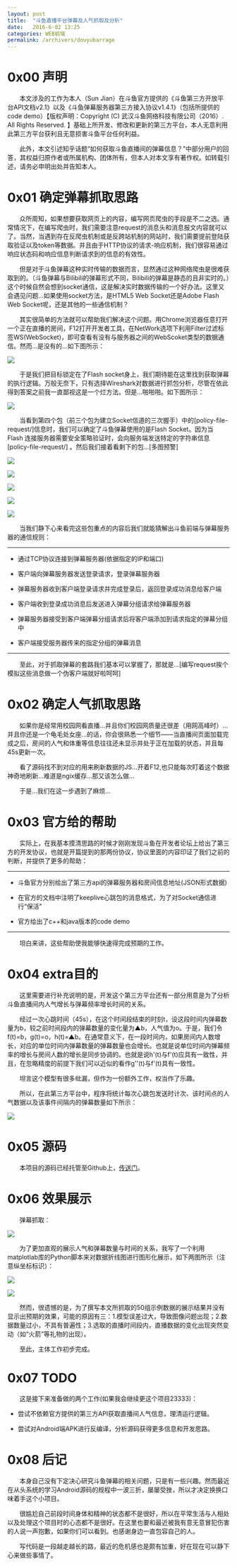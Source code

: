 ```yaml
---
layout: post
title:  "斗鱼直播平台弹幕及人气抓取及分析"
date:   2016-6-02 13:25
categories: WEB前端
permalink: /archivers/douyubarrage
---
```


# 0x00 声明

&#160; &#160; &#160; &#160;本文涉及的工作为本人（Sun Jian）在斗鱼官方提供的《斗鱼第三方开放平台API文档v2.1》以及《斗鱼弹幕服务器第三方接入协议v1.4.1》（包括所提供的code demo）【版权声明：Copyright (C) 武汉斗鱼网络科技有限公司（2016）. All Rights Reserved.
】基础上所开发、修改和更新的第三方平台，本人无意利用此第三方平台获利且无意损害斗鱼平台任何利益。

&#160; &#160; &#160; &#160;此外，本文引述知乎话题“如何获取斗鱼直播间的弹幕信息？”中部分用户的回答，其权益归原作者或所属机构、团体所有，但本人对本文享有著作权。如转载引述，请务必申明出处并告知本人。

# 0x01 确定弹幕抓取思路

&#160; &#160; &#160; &#160;众所周知，如果想要获取网页上的内容，编写网页爬虫的手段是不二之选。通常情况下，在编写爬虫时，我们需要注意request的消息头和消息报文内容就可以了。当然，当遇到存在反爬虫机制或是反跨站机制的网站时，我们需要提前登陆获取验证以及token等数据。并且由于HTTP协议的请求-响应机制，我们很容易通过响应状态码和响应信息判断请求到的信息的有效性。

&#160; &#160; &#160; &#160;但是对于斗鱼弹幕这种实时传输的数据而言，显然通过这种网络爬虫是很难获取到的。（斗鱼弹幕与Bilibili的弹幕形式不同，Bilibili的弹幕是静态的且非实时的。）这个时候自然会想到socket通信，这是解决实时数据传输的一个好办法。这里又会遇见问题...如果使用socket方法，是HTML5 Web Socket还是Adobe Flash Web Socket呢，还是其他的一些通信机制？

&#160; &#160; &#160; &#160;其实很简单的方法就可以帮助我们解决这个问题。用Chrome浏览器任意打开一个正在直播的房间，F12打开开发者工具，在NetWork选项下利用Filter过滤标签WS(WebSocket)，即可查看有没有与服务器之间的WebScoket类型的数据通信。然而...是没有的...如下图所示：

<p><img src="/img/dybarr0.png" /></p>

&#160; &#160; &#160; &#160;于是我们把目标锁定在了Flash socket身上，我们期待能在这里找到获取弹幕的执行逻辑。万般无奈下，只有选择Wireshark对数据进行抓包分析，尽管在依此得到答案之前我一直鄙视这是一个烂方法。但是...啪啪啪。如下图所示：

<p><img src="/img/dybarr1.png" /></p>

&#160; &#160; &#160; &#160;当看到第四个包（前三个包为建立Socket信道的三次握手）中的[policy-file-request/]信息时，我们可以确定了斗鱼弹幕使用的是Flash Socket。因为当 Flash 连接服务器需要安全策略验证时，会向服务端发送特定的字符串信息[policy-file-request/] 。然后我们接着看剩下的包...[多图预警]

<p><img src="/img/dybarr2.png" /></p>
<p><img src="/img/dybarr3.png" /></p>
<p><img src="/img/dybarr4.png" /></p>
<p><img src="/img/dybarr5.png" /></p>
<p><img src="/img/dybarr6.png" /></p>

&#160; &#160; &#160; &#160;当我们静下心来看完这些包重点的内容后我们就能猜解出斗鱼前端与弹幕服务器的通信规则：

*****

+ 通过TCP协议连接到弹幕服务器(依据指定的IP和端口)

+ 客户端向弹幕服务器发送登录请求，登录弹幕服务器

+ 弹幕服务器收到客户端登录请求并完成登录后，返回登录成功消息给客户端

+ 客户端收到登录成功消息后发送进入弹幕分组请求给弹幕服务器

+ 弹幕服务器接受到客户端弹幕分组请求后将客户端添加到请求指定的弹幕分组中 

+ 客户端接受服务器传来的指定分组的弹幕消息

*****

&#160; &#160; &#160; &#160;至此，对于抓取弹幕的套路我们基本可以掌握了，那就是...[编写request挨个模拟这些消息做一个伪客户端就好啦呵呵]

# 0x02 确定人气抓取思路

&#160; &#160; &#160; &#160;如果你是经常用校园网看直播...并且你们校园网质量还很差（用网高峰时）...并且你还是一个龟毛处女座...的话，你会很熟悉一个细节——当直播间页面加载完成之后，房间的人气和体重等信息往往还未显示并处于正在加载的状态，并且每45s更新一次。

&#160; &#160; &#160; &#160;看了源码找不到对应的用来刷新数据的JS...开着F12,也只能每次盯着这个数据神奇地刷新...难道是ngix缓存...那又该怎么做...

&#160; &#160; &#160; &#160;于是...我们在这一步遇到了麻烦...

# 0x03 官方给的帮助

&#160; &#160; &#160; &#160;实际上，在我基本摸清思路的时候才刚刚发现斗鱼在开发者论坛上给出了第三方的开发协议，也就是开篇提到的那两份协议，协议里面的内容印证了我们之前的判断，并提供了更多的帮助：

*****

+ 斗鱼官方分别给出了第三方api的弹幕服务器和房间信息地址(JSON形式数据)

+ 在官方的文档中注明了keeplive心跳包的消息格式，为了对Socket通信进行“保活”

+ 官方给出了c++和java版本的code demo

*****

&#160; &#160; &#160; &#160;坦白来讲，这些帮助使我能够快速得完成预期的工作。

# 0x04 extra目的

&#160; &#160; &#160; &#160;这里需要进行补充说明的是，开发这个第三方平台还有一部分用意是为了分析斗鱼直播间内人气增长与弹幕频率增长时间的关系。

&#160; &#160; &#160; &#160;经过一次心跳时间（45s），在这个时间段结束的时刻t，设这段时间内弹幕数量为b，较之前时间段内的弹幕数量的变化量为▲b，人气值为o。于是，我们令f(t)=b，g(t)=o，h(t)=▲b。在通常意义下，在一段时间内，如果房间内人数增长，对应的单位时间内弹幕数量的弹幕数量也会增长。也就是说单位时间内弹幕频率的增长与房间人数的增长是同步协调的。也就是说h'(t)与f'(t)应具有一致性，并且，在忽略精度的前提下我们可以近似的看作g''(t)与f'(t)具有一致性。

&#160; &#160; &#160; &#160;坦言这个模型有很多纰漏，但作为一份额外工作，权当作了乐趣。

&#160; &#160; &#160; &#160;所以，在此第三方平台中，程序将统计每次心跳包发送时计次、该时间点的人气数据以及该事件间隔内的弹幕数量如下所示：

<p><img src="/img/dybarr7.png" /></p>

# 0x05 源码

&#160; &#160; &#160; &#160;本项目的源码已经托管至Github上，[传送门](https://github.com/SpireCat/Get_Douyu_Danmu/tree/master)。

# 0x06 效果展示

&#160; &#160; &#160; &#160;弹幕抓取：

<p><img src="/img/dybarr8.png" /></p>

&#160; &#160; &#160; &#160;为了更加直观的展示人气和弹幕数量与时间的关系，我写了一个利用matplotlab库的Python脚本来对数据折线图进行图形化展示，如下两图所示（注意纵坐标标识）：

<p><img src="/img/dybarr9.png" /></p>

<p><img src="/img/dybarr10.png" /></p>

&#160; &#160; &#160; &#160;然而，很遗憾的是，为了撰写本文所抓取的50组示例数据的展示结果并没有显示出预期的效果，可能的原因有三：1.模型误差过大，导致图像问题出现；2.数据数量过小，不具有普遍性；3.选取的直播时间段内，直播数据的变化出现突然变动（如“火箭”等礼物的出现）。

&#160; &#160; &#160; &#160;至此，主体工作初步完成。

# 0x07 TODO

&#160; &#160; &#160; &#160;这是接下来准备做的两个工作(如果我会继续更这个项目23333)：

+ 尝试不依赖官方提供的第三方API获取直播间人气信息，理清运行逻辑。

+ 尝试对Android端APK进行反编译，分析源码获得更多信息和开发思路。

# 0x08 后记

&#160; &#160; &#160; &#160;本身自己没有下定决心研究斗鱼弹幕的相关问题，只是有一些兴趣。然而最近在从头系统的学习Android源码的规程中一波三折，屡屡受挫，所以才决定换换口味着手这个小项目。

&#160; &#160; &#160; &#160;很尴尬自己前段时间身体和精神的状态都不是很好，所以在平常生活与人相处以及处理这个项目时的心态都不是很好。在这里也要和最近被我有意无意冒犯伤害的人说一声抱歉，如果你们可以看到。也感谢身边一直包容自己的人。

&#160; &#160; &#160; &#160;写代码是一段越走越长的路，最近的危机感也是颇有加重，好在现在可以静下心来做些事情了。